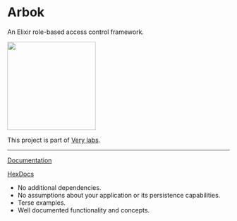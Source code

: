 # Arbok

An Elixir role-based access control framework.

<img src="https://i.imgur.com/aTZ935g.png" width="200">

This project is part of
[Very labs](https://github.com/verypossible-labs/docs/blob/master/README.md).

---

[Documentation](docs/readme.md)

[HexDocs](https://hexdocs.com)

- No additional dependencies.
- No assumptions about your application or its persistence capabilities.
- Terse examples.
- Well documented functionality and concepts.
